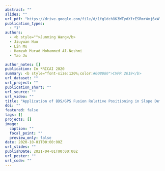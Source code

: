 ```yaml
---
abstract: ""
slides: ""
url_pdf: "https://drive.google.com/file/d/1fgldch8K3WTydXfrESRmrWmj6xWYUuoJ/view?usp=sharing"
publication_types:
  - "1"
authors:
  - <b style="">Junming Wang</b>
  - Jiuyuan Huo
  - Lin Mu
  - Hamzah Murad Mohammed Al-Neshmi
  - Tao Ju

author_notes: []
publication: In *RICAI 2020 
summary: <b style="font-size:120%;color:#008080">CVPR 2019</b>
url_dataset: ""
url_project: ""
publication_short: ""
url_source: ""
url_video: ""
title: "Application of BDS/GPS Fusion Relative Positioning in Slope Deformation Monitoring"
doi: ""
featured: false
tags: []
projects: []
image:
  caption: ""
  focal_point: ""
  preview_only: false
date: 2020-10-01T00:00:00Z
url_slides: ""
publishDate: 2021-04-01T00:00:00Z
url_poster: ""
url_code: ""
---
```

